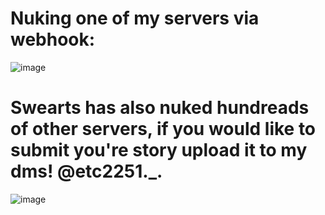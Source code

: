 # Nuking one of my servers via webhook:
![image](https://github.com/user-attachments/assets/9409477b-342e-4d64-a2b5-ca4ed5bc3100)
# Swearts has also nuked hundreads of other servers, if you would like to submit you're story upload it to my dms! @etc2251._.
![image](https://github.com/user-attachments/assets/09fcf911-f95e-493a-9d98-7166942fd3d6)
